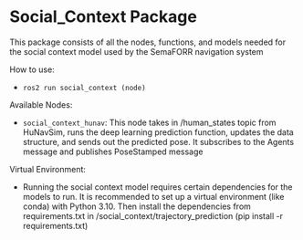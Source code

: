 # Social_Context Package
This package consists of all the nodes, functions, and models needed for the social context model used by the SemaFORR navigation system

How to use:
* `ros2 run social_context (node)`

Available Nodes:
* `social_context_hunav`: This node takes in /human_states topic from HuNavSim, runs the deep learning prediction function, updates the data structure, and sends out the predicted pose. It subscribes to the Agents message and publishes PoseStamped message

Virtual Environment:
* Running the social context model requires certain dependencies for the models to run. It is recommended to set up a virtual environment (like conda) with Python 3.10. Then install the dependencies from requirements.txt in /social_context/trajectory_prediction (pip install -r requirements.txt)